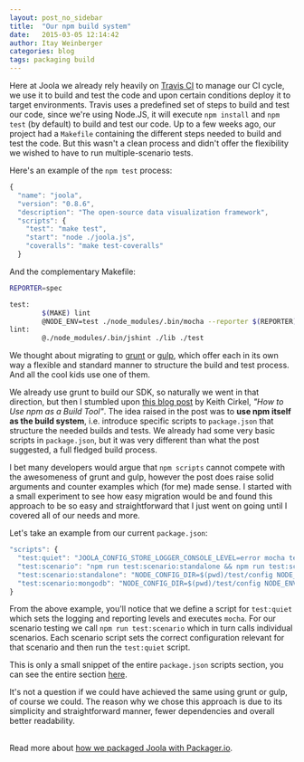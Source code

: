 ```yaml
---
layout: post_no_sidebar
title:  "Our npm build system"
date:   2015-03-05 12:14:42
author: Itay Weinberger
categories: blog
tags: packaging build
---
```


Here at Joola we already rely heavily on [Travis CI](http://travis-ci.org) to manage our CI cycle, we use it to build and test the code and upon certain conditions deploy it to target environments.
Travis uses a predefined set of steps to build and test our code, since we're using Node.JS, it will execute `npm install` and `npm test` (by default) to build and test our code. 
Up to a few weeks ago, our project had a `Makefile` containing the different steps needed to build and test the code. 
But this wasn't a clean process and didn't offer the flexibility we wished to have to run multiple-scenario tests. 
 
 
 
Here's an example of the `npm test` process:

```js
{
  "name": "joola",
  "version": "0.8.6",
  "description": "The open-source data visualization framework",
  "scripts": {
    "test": "make test",
    "start": "node ./joola.js",
    "coveralls": "make test-coveralls"
  }
```

And the complementary Makefile:

```bash
REPORTER=spec

test:
		$(MAKE) lint
		@NODE_ENV=test ./node_modules/.bin/mocha --reporter $(REPORTER)
lint:
		@./node_modules/.bin/jshint ./lib ./test
```

We thought about migrating to [grunt](http://gruntjs.com/) or [gulp](http://gulpjs.com/), which offer each in its own way a flexible and standard manner to structure the build and test process. And all the cool kids use one of them. 

We already use grunt to build our SDK, so naturally we went in that direction, but then I stumbled upon [this blog post](http://blog.keithcirkel.co.uk/how-to-use-npm-as-a-build-tool/) by Keith Cirkel, *"How to Use npm as a Build Tool"*.
 The idea raised in the post was to **use npm itself as the build system**, i.e. introduce specific scripts to `package.json` that structure the needed builds and tests. 
 We already had some very basic scripts in `package.json`, but it was very different than what the post suggested, a full fledged build process.
  
I bet many developers would argue that `npm scripts` cannot compete with the awesomeness of grunt and gulp, however the post does raise solid arguments and counter examples which (for me) made sense.
 I started with a small experiment to see how easy migration would be and found this approach to be so easy and straightforward that I just went on going until I covered all of our needs and more.
 
Let's take an example from our current `package.json`:

```js
"scripts": {
  "test:quiet": "JOOLA_CONFIG_STORE_LOGGER_CONSOLE_LEVEL=error mocha test/ --reporter dot",
  "test:scenario": "npm run test:scenario:standalone && npm run test:scenario:mongodb",
  "test:scenario:standalone": "NODE_CONFIG_DIR=$(pwd)/test/config NODE_ENV=standalone npm run test:quiet",
  "test:scenario:mongodb": "NODE_CONFIG_DIR=$(pwd)/test/config NODE_ENV=mongodb npm run test:quiet"
}
```

From the above example, you'll notice that we define a script for `test:quiet` which sets the logging and reporting levels and executes `mocha`.
For our scenario testing we call `npm run test:scenario` which in turn calls individual scenarios. 
Each scenario script sets the correct configuration relevant for that scenario and then run the `test:quiet` script. 
 
This is only a small snippet of the entire `package.json` scripts section, you can see the entire section [here](https://github.com/joola/joola/blob/develop/package.json#L25-L91).

It's not a question if we could have achieved the same using grunt or gulp, of course we could. 
The reason why we chose this approach is due to its simplicity and straightforward manner, fewer dependencies and overall better readability.  

<bv/><br/>
Read more about [how we packaged Joola with Packager.io](/blog/2015/03/03/packing-joola-with-packager-io.html).
